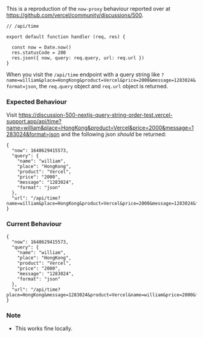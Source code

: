 This is a reproduction of the `now-proxy` behaviour reported over at https://github.com/vercel/community/discussions/500.

```
// /api/time

export default function handler (req, res) {

  const now = Date.now()
  res.statusCode = 200
  res.json({ now, query: req.query, url: req.url })
}

```

When you visit the `/api/time` endpoint with a query string like `?name=william&place=HongKong&product=Vercel&price=2000&message=1283024&format=json`, the `req.query` object and `req.url` object is returned.

### Expected Behaviour
Visit https://discussion-500-nextjs-query-string-order-test.vercel-support.app/api/time?name=william&place=HongKong&product=Vercel&price=2000&message=1283024&format=json and the following json _should_ be returned:

```
{
  "now": 1648629415573,
  "query": {
    "name": "william",
    "place": "HongKong",
    "product": "Vercel",
    "price": "2000",
    "message": "1283024",
    "format": "json"
  },
  "url": "/api/time?name=william&place=HongKong&product=Vercel&price=2000&message=1283024&format=json"
}
```

### Current Behaviour

```
{
  "now": 1648629415573,
  "query": {
    "name": "william",
    "place": "HongKong",
    "product": "Vercel",
    "price": "2000",
    "message": "1283024",
    "format": "json"
  },
  "url": "/api/time?place=HongKong&message=1283024&product=Vercel&name=william&price=2000&format=json"
}
```

### Note
- This works fine locally.
